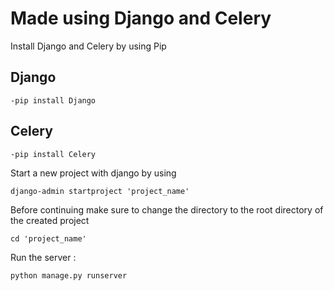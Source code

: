# Made using Django and Celery <br>
Install Django and Celery by using Pip 

## Django

```
-pip install Django
```
## Celery
```
-pip install Celery
```
Start a new project with django by using

```
django-admin startproject 'project_name'
```
Before continuing make sure to change the directory to the root directory of the created project

```
cd 'project_name'
```

Run the server :
```
python manage.py runserver
```
